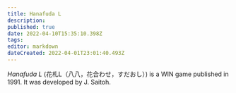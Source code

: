 ```yaml
---
title: Hanafuda L
description: 
published: true
date: 2022-04-10T15:35:10.398Z
tags: 
editor: markdown
dateCreated: 2022-04-01T23:01:40.493Z
---
```


_Hanafuda L_ (<span lang='ja'>花札L（八八，花合わせ，すだおし）</span>) is a WIN game published in 1991.
It was developed by J. Saitoh.
